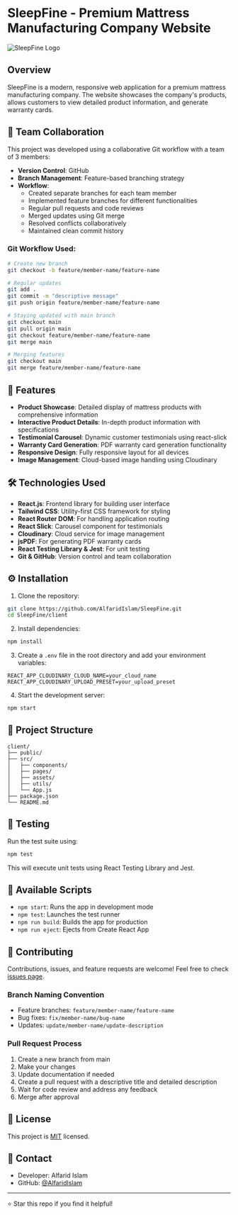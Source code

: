 # SleepFine - Premium Mattress Manufacturing Company Website

![SleepFine Logo](https://res.cloudinary.com/dpsmbluby/image/upload/v1729774444/logosince11_vn89hm.png)

## Overview

SleepFine is a modern, responsive web application for a premium mattress manufacturing company. The website showcases the company's products, allows customers to view detailed product information, and generate warranty cards.

## 👥 Team Collaboration

This project was developed using a collaborative Git workflow with a team of 3 members:

- **Version Control**: GitHub
- **Branch Management**: Feature-based branching strategy
- **Workflow**:
  - Created separate branches for each team member
  - Implemented feature branches for different functionalities
  - Regular pull requests and code reviews
  - Merged updates using Git merge
  - Resolved conflicts collaboratively
  - Maintained clean commit history

### Git Workflow Used:
```bash
# Create new branch
git checkout -b feature/member-name/feature-name

# Regular updates
git add .
git commit -m "descriptive message"
git push origin feature/member-name/feature-name

# Staying updated with main branch
git checkout main
git pull origin main
git checkout feature/member-name/feature-name
git merge main

# Merging features
git checkout main
git merge feature/member-name/feature-name
```

## 🚀 Features

- **Product Showcase**: Detailed display of mattress products with comprehensive information
- **Interactive Product Details**: In-depth product information with specifications
- **Testimonial Carousel**: Dynamic customer testimonials using react-slick
- **Warranty Card Generation**: PDF warranty card generation functionality
- **Responsive Design**: Fully responsive layout for all devices
- **Image Management**: Cloud-based image handling using Cloudinary

## 🛠️ Technologies Used

- **React.js**: Frontend library for building user interface
- **Tailwind CSS**: Utility-first CSS framework for styling
- **React Router DOM**: For handling application routing
- **React Slick**: Carousel component for testimonials
- **Cloudinary**: Cloud service for image management
- **jsPDF**: For generating PDF warranty cards
- **React Testing Library & Jest**: For unit testing
- **Git & GitHub**: Version control and team collaboration

## ⚙️ Installation

1. Clone the repository:
```bash
git clone https://github.com/AlfaridIslam/SleepFine.git
cd SleepFine/client
```

2. Install dependencies:
```bash
npm install
```

3. Create a `.env` file in the root directory and add your environment variables:
```env
REACT_APP_CLOUDINARY_CLOUD_NAME=your_cloud_name
REACT_APP_CLOUDINARY_UPLOAD_PRESET=your_upload_preset
```

4. Start the development server:
```bash
npm start
```

## 📁 Project Structure

```
client/
├── public/
├── src/
│   ├── components/
│   ├── pages/
│   ├── assets/
│   ├── utils/
│   └── App.js
├── package.json
└── README.md
```

## 🧪 Testing

Run the test suite using:
```bash
npm test
```

This will execute unit tests using React Testing Library and Jest.

## 🔧 Available Scripts

- `npm start`: Runs the app in development mode
- `npm test`: Launches the test runner
- `npm run build`: Builds the app for production
- `npm run eject`: Ejects from Create React App

## 🤝 Contributing

Contributions, issues, and feature requests are welcome! Feel free to check [issues page](your-issues-link-here).

### Branch Naming Convention
- Feature branches: `feature/member-name/feature-name`
- Bug fixes: `fix/member-name/bug-name`
- Updates: `update/member-name/update-description`

### Pull Request Process
1. Create a new branch from main
2. Make your changes
3. Update documentation if needed
4. Create a pull request with a descriptive title and detailed description
5. Wait for code review and address any feedback
6. Merge after approval

## 📝 License

This project is [MIT](license-link) licensed.

## 👥 Contact

- Developer: Alfarid Islam
- GitHub: [@AlfaridIslam](https://github.com/AlfaridIslam)

---
⭐️ Star this repo if you find it helpful!
